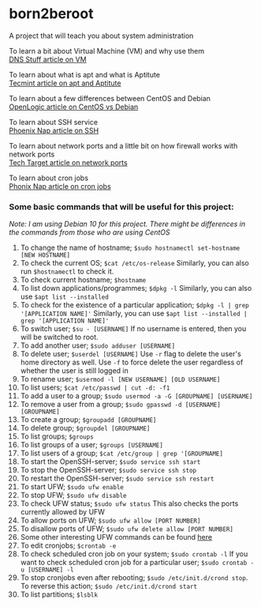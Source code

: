 # born2beroot
A project that will teach you about system administration

To learn a bit about Virtual Machine (VM) and why use them  
[DNS Stuff article on VM](https://www.dnsstuff.com/what-is-vm-virtual-machine)

To learn about what is apt and what is Aptitute  
[Tecmint article on apt and Aptitute](https://www.tecmint.com/difference-between-apt-and-aptitude/)

To learn about a few differences between CentOS and Debian  
[OpenLogic article on CentOS vs Debian](https://www.openlogic.com/blog/centos-vs-debian)

To learn about SSH service  
[Phoenix Nap article on SSH](https://phoenixnap.com/kb/how-to-enable-ssh-on-debian)

To learn about network ports and a little bit on how firewall works with network ports  
[Tech Target article on network ports](https://www.techtarget.com/searchnetworking/definition/port)

To learn about cron jobs  
[Phonix Nap article on cron jobs](https://phoenixnap.com/kb/set-up-cron-job-linux)

### __Some basic commands that will be useful for this project:__  
*Note: I am using Debian 10 for this project. There might be differences in the commands from those who are using CentOS*
1. To change the name of hostname; `$sudo hostnamectl set-hostname [NEW HOSTNAME]`
2. To check the current OS; `$cat /etc/os-release` Similarly, you can also run `$hostnamectl` to check it.
3. To check current hostname; `$hostname`
4. To list down applications/programmes; `$dpkg -l` Similarly, you can also use `$apt list --installed`
6. To check for the existence of a particular application; `$dpkg -l | grep '[APPLICATION NAME]'` Similarly, you can use `$apt list --installed | grep '[APPLICATION NAME]'` 
7. To switch user; `$su - [USERNAME]` If no username is entered, then you will be switched to root.
8. To add another user; `$sudo adduser [USERNAME]`
9. To delete user; `$userdel [USERNAME]` Use `-r` flag to delete the user's home directory as well. Use `-f` to force delete the user regardless of whether the user is still logged in
10. To rename user; `$usermod -l [NEW USERNAME] [OLD USERNAME]`
11. To list users; `$cat /etc/passwd | cut -d: -f1`
12. To add a user to a group; `$sudo usermod -a -G [GROUPNAME] [USERNAME]`
13. To remove a user from a group; `$sudo gpasswd -d [USERNAME] [GROUPNAME]`
14. To create a group; `$groupadd [GROUPNAME]`
15. To delete group; `$groupdel [GROUPNAME]`
16. To list groups; `$groups`
17. To list groups of a user; `$groups [USERNAME]`
18. To list users of a group; `$cat /etc/group | grep '[GROUPNAME]`
19. To start the OpenSSH-server; `$sudo service ssh start`
20. To stop the OpenSSH-server; `$sudo service ssh stop`
21. To restart the OpenSSH-server; `$sudo service ssh restart`
22. To start UFW; `$sudo ufw enable`
23. To stop UFW; `$sudo ufw disable`
24. To check UFW status; `$sudo ufw status` This also checks the ports currently allowed by UFW
25. To allow ports on UFW; `$sudo ufw allow [PORT NUMBER]`
26. To disallow ports of UFW; `$sudo ufw delete allow [PORT NUMBER]`
27. Some other interesting UFW commands can be found [here](https://www.linux.com/training-tutorials/introduction-uncomplicated-firewall-ufw/)
28. To edit cronjobs; `$crontab -e`
29. To check scheduled cron job on your system; `$sudo crontab -l` If you want to check scheduled cron job for a particular user; `$sudo crontab -u [USERNAME] -l`
30. To stop cronjobs even after rebooting; `$sudo /etc/init.d/crond stop`. To reverse this action; `$sudo /etc/init.d/crond start`
32. To list partitions; `$lsblk` 
